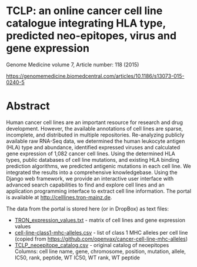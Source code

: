 # TCLP: an online cancer cell line catalogue integrating HLA type, predicted neo-epitopes, virus and gene expression
Genome Medicine volume 7, Article number: 118 (2015) 

https://genomemedicine.biomedcentral.com/articles/10.1186/s13073-015-0240-5

# Abstract
Human cancer cell lines are an important resource for research and drug development. However, the available annotations of cell lines are sparse, incomplete, and distributed in multiple repositories. Re-analyzing publicly available raw RNA-Seq data, we determined the human leukocyte antigen (HLA) type and abundance, identified expressed viruses and calculated gene expression of 1,082 cancer cell lines. Using the determined HLA types, public databases of cell line mutations, and existing HLA binding prediction algorithms, we predicted antigenic mutations in each cell line. We integrated the results into a comprehensive knowledgebase. Using the Django web framework, we provide an interactive user interface with advanced search capabilities to find and explore cell lines and an application programming interface to extract cell line information. The portal is available at http://celllines.tron-mainz.de.

The data from the portal is stored here (or in DropBox) as text files:

 - [TRON_expression_values.txt](https://www.dropbox.com/scl/fi/36ycwvot25dbwv0u2r1vg/TRON_expression_values.txt?rlkey=rhve8omp61uv8nl92l990d4uh&dl=0) - matrix of cell lines and gene expression values 
- [cell-line-class1-mhc-alleles.csv](cell-line-class1-mhc-alleles.csv) - list of class 1 MHC alleles per cell line \
(copied from https://github.com/openvax/cancer-cell-line-mhc-alleles)
- [TCLP_neoepitope_catalog.csv](https://www.dropbox.com/scl/fi/kltz9jyf0wboxg0z4rah0/TCLP_neoepitope_catalog.csv?rlkey=rou7gkn1hcxebdfzi8gt8l5fx&dl=0) - original catalog of neoepitopes \
Columns: cell line name, gene, chromosome, position, mutation, allele, IC50, rank, peptide, WT IC50, WT rank, WT peptide
  

